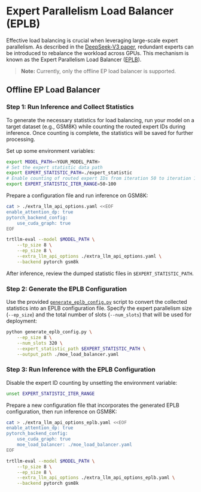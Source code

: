 # Expert Parallelism Load Balancer (EPLB)

Effective load balancing is crucial when leveraging large-scale expert parallelism. As described in the [DeepSeek-V3 paper](https://arxiv.org/abs/2412.19437), redundant experts can be introduced to rebalance the workload across GPUs. This mechanism is known as the Expert Parallelism Load Balancer ([EPLB](https://github.com/deepseek-ai/EPLB)).

> **Note:** Currently, only the offline EP load balancer is supported.

## Offline EP Load Balancer

### Step 1: Run Inference and Collect Statistics

To generate the necessary statistics for load balancing, run your model on a target dataset (e.g., GSM8K) while counting the routed expert IDs during inference. Once counting is complete, the statistics will be saved for further processing.

Set up some environment variables:

```bash
export MODEL_PATH=<YOUR_MODEL_PATH>
# Set the expert statistic data path
export EXPERT_STATISTIC_PATH=./expert_statistic
# Enable counting of routed expert IDs from iteration 50 to iteration 100
export EXPERT_STATISTIC_ITER_RANGE=50-100
```

Prepare a configuration file and run inference on GSM8K:

```bash
cat > ./extra_llm_api_options.yaml <<EOF
enable_attention_dp: true
pytorch_backend_config:
    use_cuda_graph: true
EOF

trtllm-eval --model $MODEL_PATH \
    --tp_size 8 \
    --ep_size 8 \
    --extra_llm_api_options ./extra_llm_api_options.yaml \
    --backend pytorch gsm8k
```

After inference, review the dumped statistic files in `$EXPERT_STATISTIC_PATH`.

### Step 2: Generate the EPLB Configuration

Use the provided [`generate_eplb_config.py`](./generate_eplb_config.py) script to convert the collected statistics into an EPLB configuration file. Specify the expert parallelism size (`--ep_size`) and the total number of slots (`--num_slots`) that will be used for deployment:

```bash
python generate_eplb_config.py \
    --ep_size 8 \
    --num_slots 320 \
    --expert_statistic_path $EXPERT_STATISTIC_PATH \
    --output_path ./moe_load_balancer.yaml
```

### Step 3: Run Inference with the EPLB Configuration

Disable the expert ID counting by unsetting the environment variable:

```bash
unset EXPERT_STATISTIC_ITER_RANGE
```

Prepare a new configuration file that incorporates the generated EPLB configuration, then run inference on GSM8K:

```bash
cat > ./extra_llm_api_options_eplb.yaml <<EOF
enable_attention_dp: true
pytorch_backend_config:
    use_cuda_graph: true
    moe_load_balancer: ./moe_load_balancer.yaml
EOF

trtllm-eval --model $MODEL_PATH \
    --tp_size 8 \
    --ep_size 8 \
    --extra_llm_api_options ./extra_llm_api_options_eplb.yaml \
    --backend pytorch gsm8k
```
